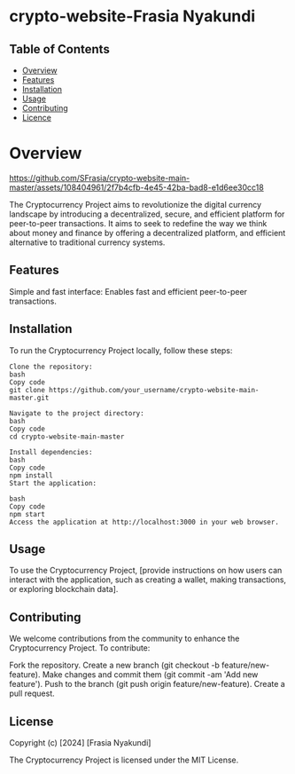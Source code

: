 # crypto-website-Frasia Nyakundi

## Table of Contents

- [Overview](#overview)
- [Features](#features)
- [Installation](#Installation)
- [Usage](#usage)
- [Contributing](#contributing)
- [Licence](#licence)

# Overview

https://github.com/SFrasia/crypto-website-main-master/assets/108404961/2f7b4cfb-4e45-42ba-bad8-e1d6ee30cc18

The Cryptocurrency Project aims to revolutionize the digital currency landscape by introducing a decentralized, secure, and efficient platform for peer-to-peer transactions. It aims to seek to redefine the way we think about money and finance by offering a decentralized platform, and efficient alternative to traditional currency systems.

## Features

Simple and fast interface: Enables fast and efficient peer-to-peer transactions.

## Installation

To run the Cryptocurrency Project locally, follow these steps:

```
Clone the repository:
bash
Copy code
git clone https://github.com/your_username/crypto-website-main-master.git
```

```
Navigate to the project directory:
bash
Copy code
cd crypto-website-main-master
```

```
Install dependencies:
bash
Copy code
npm install
Start the application:
```

```
bash
Copy code
npm start
Access the application at http://localhost:3000 in your web browser.
```

## Usage

To use the Cryptocurrency Project, [provide instructions on how users can interact with the application, such as creating a wallet, making transactions, or exploring blockchain data].

## Contributing

We welcome contributions from the community to enhance the Cryptocurrency Project. To contribute:

Fork the repository.
Create a new branch (git checkout -b feature/new-feature).
Make changes and commit them (git commit -am 'Add new feature').
Push to the branch (git push origin feature/new-feature).
Create a pull request.

## License

Copyright (c) [2024] [Frasia Nyakundi]

The Cryptocurrency Project is licensed under the MIT License.
